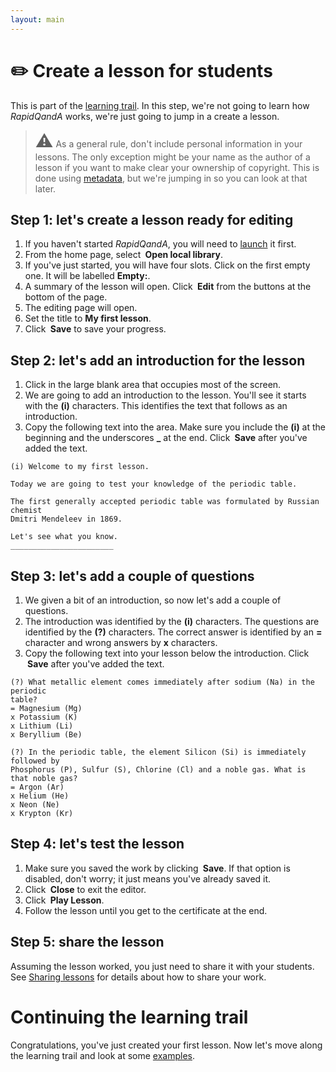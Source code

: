 ```yaml
---
layout: main
---
```


# ✏️ Create a lesson for students

This is part of the [learning trail](./learning-trail.md). In this step, we're not going to learn how
_RapidQandA_ works, we're just going to jump in a create a lesson.

> <span style="font-style: normal; font-size:2em;">⚠️</span> As a general rule, don't include personal information in your lessons. The only exception might be your name as the author of a lesson if you want to make clear your ownership of copyright. This is done using [metadata](../writing/metadata.md), but we're jumping in so you can look at that later.

## Step 1: let's create a lesson ready for editing

1. If you haven't started _RapidQandA_, you will need to <a href="https://henspace.github.io/text2lesson/index.html" target="_blank">launch</a> it first.
1. From the home page, select **<i class="fa-solid fa-building-columns"></i>&nbsp;Open&nbsp;local&nbsp;library**.
1. If you've just started, you will have four slots. Click on the first empty one.
   It will be labelled **Empty:**.
1. A summary of the lesson will open. Click **<i class="fa-solid fa-file-pen"></i>&nbsp;Edit** from the buttons at the bottom
   of the page.
1. The editing page will open.
1. Set the title to **My first lesson**.
1. Click **<i class="fa-solid fa-file-arrow-down"></i>&nbsp;Save** to save your progress.

## Step 2: let's add an introduction for the lesson

1. Click in the large blank area that occupies most of the screen.
1. We are going to add an introduction to the lesson. You'll see it starts
   with the **(i)** characters. This identifies the text that follows as an
   introduction.
1. Copy the following text into the area. Make sure you include the **(i)** at the beginning and the underscores **\_** at the end. Click **<i class="fa-solid fa-file-arrow-down"></i>&nbsp;Save**
   after you've added the text.

```
(i) Welcome to my first lesson.

Today we are going to test your knowledge of the periodic table.

The first generally accepted periodic table was formulated by Russian chemist
Dmitri Mendeleev in 1869.

Let's see what you know.
_______________________
```

## Step 3: let's add a couple of questions

1. We given a bit of an introduction, so now let's add a couple of questions.
1. The introduction was identified by the **(i)** characters. The questions are
   identified by the **(?)** characters. The correct answer is identified by an **=**
   character and wrong answers by **x** characters.
1. Copy the following text into your lesson below the introduction. Click **<i class="fa-solid fa-file-arrow-down"></i>&nbsp;Save**
   after you've added the text.

```
(?) What metallic element comes immediately after sodium (Na) in the periodic
table?
= Magnesium (Mg)
x Potassium (K)
x Lithium (Li)
x Beryllium (Be)

(?) In the periodic table, the element Silicon (Si) is immediately followed by
Phosphorus (P), Sulfur (S), Chlorine (Cl) and a noble gas. What is that noble gas?
= Argon (Ar)
x Helium (He)
x Neon (Ne)
x Krypton (Kr)
```

## Step 4: let's test the lesson

1. Make sure you saved the work by clicking **<i class="fa-solid fa-file-arrow-down"></i>&nbsp;Save**. If that option is disabled,
   don't worry; it just means you've already saved it.
1. Click **<i class="fa-solid fa-square-xmark"></i>&nbsp;Close** to exit the editor.
1. Click **<i class="fa-solid fa-play"></i>&nbsp;Play&nbsp;Lesson**.
1. Follow the lesson until you get to the certificate at the end.

## Step 5: share the lesson

Assuming the lesson worked, you just need to share it with your students. See [Sharing lessons](../playing-and-sharing/sharing-lessons.md) for details about how to share your work.

# Continuing the learning trail

Congratulations, you've just created your first lesson. Now let's move along the learning trail and look at some [examples](./examples.md).
